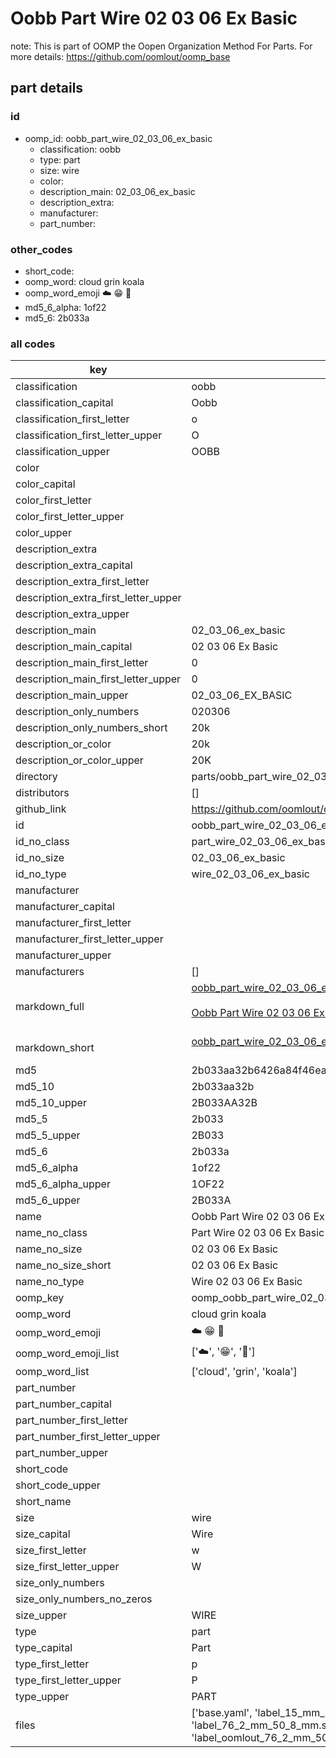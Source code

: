 # Oobb Part Wire 02 03 06 Ex Basic  

note: This is part of OOMP the Oopen Organization Method For Parts. For more details: https://github.com/oomlout/oomp_base

##  part details





### id
* oomp_id: oobb_part_wire_02_03_06_ex_basic
  * classification: oobb
  * type: part
  * size: wire
  * color: 
  * description_main: 02_03_06_ex_basic
  * description_extra: 
  * manufacturer: 
  * part_number: 

### other_codes
* short_code: 
* oomp_word: cloud grin koala
* oomp_word_emoji :cloud: :grin: :koala:
* md5_6_alpha: 1of22
* md5_6: 2b033a

### all codes 
| key | value |  
| --- | --- |  
| classification | oobb |  
| classification_capital | Oobb |  
| classification_first_letter | o |  
| classification_first_letter_upper | O |  
| classification_upper | OOBB |  
| color |  |  
| color_capital |  |  
| color_first_letter |  |  
| color_first_letter_upper |  |  
| color_upper |  |  
| description_extra |  |  
| description_extra_capital |  |  
| description_extra_first_letter |  |  
| description_extra_first_letter_upper |  |  
| description_extra_upper |  |  
| description_main | 02_03_06_ex_basic |  
| description_main_capital | 02 03 06 Ex Basic |  
| description_main_first_letter | 0 |  
| description_main_first_letter_upper | 0 |  
| description_main_upper | 02_03_06_EX_BASIC |  
| description_only_numbers | 020306 |  
| description_only_numbers_short | 20k |  
| description_or_color | 20k |  
| description_or_color_upper | 20K |  
| directory | parts/oobb_part_wire_02_03_06_ex_basic |  
| distributors | [] |  
| github_link | https://github.com/oomlout/oomlout_oomp_part_src/tree/main/parts/oobb_part_wire_02_03_06_ex_basic/working |  
| id | oobb_part_wire_02_03_06_ex_basic |  
| id_no_class | part_wire_02_03_06_ex_basic |  
| id_no_size | 02_03_06_ex_basic |  
| id_no_type | wire_02_03_06_ex_basic |  
| manufacturer |  |  
| manufacturer_capital |  |  
| manufacturer_first_letter |  |  
| manufacturer_first_letter_upper |  |  
| manufacturer_upper |  |  
| manufacturers | [] |  
| markdown_full | [oobb_part_wire_02_03_06_ex_basic](https://github.com/oomlout/oomlout_oomp_part_src/tree/main/parts/oobb_part_wire_02_03_06_ex_basic/working)<br>[](https://github.com/oomlout/oomlout_oomp_part_src/tree/main/parts/oobb_part_wire_02_03_06_ex_basic/working)<br>[Oobb Part Wire 02 03 06 Ex Basic](https://github.com/oomlout/oomlout_oomp_part_src/tree/main/parts/oobb_part_wire_02_03_06_ex_basic/working)<br><br> |  
| markdown_short | [oobb_part_wire_02_03_06_ex_basic](https://github.com/oomlout/oomlout_oomp_part_src/tree/main/parts/oobb_part_wire_02_03_06_ex_basic/working)<br><br> |  
| md5 | 2b033aa32b6426a84f46eabf7ed26ed8 |  
| md5_10 | 2b033aa32b |  
| md5_10_upper | 2B033AA32B |  
| md5_5 | 2b033 |  
| md5_5_upper | 2B033 |  
| md5_6 | 2b033a |  
| md5_6_alpha | 1of22 |  
| md5_6_alpha_upper | 1OF22 |  
| md5_6_upper | 2B033A |  
| name | Oobb Part Wire 02 03 06 Ex Basic |  
| name_no_class | Part Wire 02 03 06 Ex Basic |  
| name_no_size | 02 03 06 Ex Basic |  
| name_no_size_short | 02 03 06 Ex Basic |  
| name_no_type | Wire 02 03 06 Ex Basic |  
| oomp_key | oomp_oobb_part_wire_02_03_06_ex_basic |  
| oomp_word | cloud grin koala |  
| oomp_word_emoji | :cloud: :grin: :koala: |  
| oomp_word_emoji_list | [':cloud:', ':grin:', ':koala:'] |  
| oomp_word_list | ['cloud', 'grin', 'koala'] |  
| part_number |  |  
| part_number_capital |  |  
| part_number_first_letter |  |  
| part_number_first_letter_upper |  |  
| part_number_upper |  |  
| short_code |  |  
| short_code_upper |  |  
| short_name |  |  
| size | wire |  
| size_capital | Wire |  
| size_first_letter | w |  
| size_first_letter_upper | W |  
| size_only_numbers |  |  
| size_only_numbers_no_zeros |  |  
| size_upper | WIRE |  
| type | part |  
| type_capital | Part |  
| type_first_letter | p |  
| type_first_letter_upper | P |  
| type_upper | PART |  
| files | ['base.yaml', 'label_15_mm_30_mm.pdf', 'label_15_mm_30_mm.svg', 'label_76_2_mm_50_8_mm.pdf', 'label_76_2_mm_50_8_mm.svg', 'label_oomlout_76_2_mm_50_8_mm.pdf', 'label_oomlout_76_2_mm_50_8_mm.svg', 'readme.md', 'working.json', 'working.yaml'] |  
